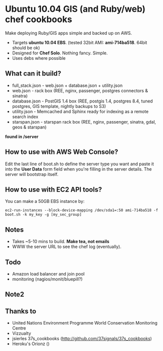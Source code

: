 Ubuntu 10.04 GIS (and Ruby/web) chef cookbooks
==============================================

Make deploying Ruby/GIS apps simple and backed up on AWS. 

* Targets **ubuntu 10.04 EBS**. (tested 32bit AMI: **ami-714ba518**. 64bit should be ok)
* Designed for **Chef Solo**. Nothing fancy. Simple.
* Uses debs where possible

What can it build?
------------------
* full_stack.json - web.json + database.json + utility.json
* web.json - rack box (REE, nginx, passenger, postgres connectors & sinatra)
* database.json - PostGIS 1.4 box (REE, postgis 1.4, postgres 8.4, tuned postgres, GIS template, nightly backups to S3)
* utility.json - Memcached and Sphinx ready for indexing as a remote search index
* starspan.json - starspan rack box (REE, nginx, passenger, sinatra, gdal, geos & starspan)

**found in /server**

How to use with AWS Web Console?
--------------------------------
Edit the last line of boot.sh to define the server type you want and paste it into the **User Data** form field when you're filling in the server details. The server will bootstrap itself.

How to use with EC2 API tools?
--------------------------------
You can make a 50GB EBS instance by:

    ec2-run-instances --block-device-mapping /dev/sda1=:50 ami-714ba518 -f boot.sh -k my_key -g [my_sec_group]

Notes
------
* Takes ~5-10 mins to build. **Make tea, not emails**
* WWW the server URL to see the chef log (eventually).

Todo
-----
* Amazon load balancer and join pool
* monitoring (nagios/monit/bluepill?)

Note2
------


Thanks to
----------
* United Nations Environment Programme World Conservation Monitoring Centre
* Vizzualty
* jsierles 37s_cookbooks (http://github.com/37signals/37s_cookbooks)
* Heroku's Orionz ()
